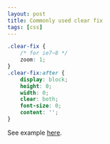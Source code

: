 ```yaml
---
layout: post
title: Commonly used clear fix
tags: [css]
---
```


```css
.clear-fix {
    /* for ie7~8 */
    zoom: 1;
}
.clear-fix:after {
    display: block;
    height: 0;
    width: 0;
    clear: both;
    font-size: 0;
    content: '';
}
```

See example [here](https://vivaxy.github.io/course/cascading-style-sheets/clear-fix/).
